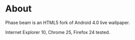 # About

Phase beam is an HTML5 fork of Android 4.0 live wallpaper.

Internet Explorer 10, Chrome 25, Firefox 24 tested.
